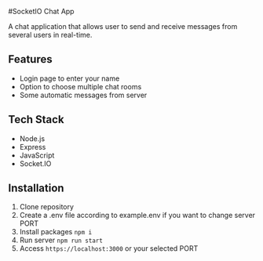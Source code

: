 #SocketIO Chat App

A chat application that allows user to send and receive messages from several users in real-time. 

## Features

- Login page to enter your name
- Option to choose multiple chat rooms
- Some automatic messages from server

## Tech Stack

- Node.js
- Express
- JavaScript
- Socket.IO

## Installation

1. Clone repository
2. Create a .env file according to example.env if you want to change server PORT
3. Install packages `npm i`
4. Run server `npm run start`
5. Access `https://localhost:3000` or your selected PORT
